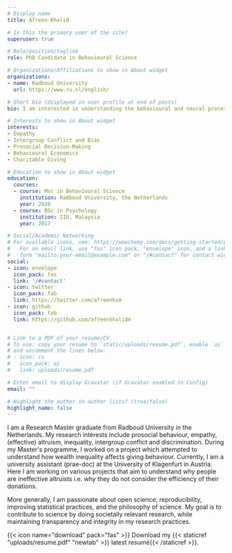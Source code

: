```yaml
---
# Display name
title: Afreen Khalid

# Is this the primary user of the site?
superuser: true

# Role/position/tagline
role: PhD Candidate in Behavioural Science

# Organizations/Affiliations to show in About widget
organizations:
- name: Radboud University
  url: https://www.ru.nl/english/

# Short bio (displayed in user profile at end of posts)
bio: I am interested in understanding the behavioural and neural processing underlying empathy, intergroup conflict, bias and prosocial behaviour

# Interests to show in About widget
interests:
- Empathy
- Intergroup Conflict and Bias
- Prosocial Decision-Making
- Behavioural Economics
- Charitable Giving

# Education to show in About widget
education:
  courses:
  - course: Msc in Behavioural Science
    institution: Radboud University, the Netherlands
    year: 2020
  - course: BSc in Psychology
    institution: IIU, Malaysia
    year: 2017

# Social/Academic Networking
# For available icons, see: https://wowchemy.com/docs/getting-started/page-builder/#icons
#   For an email link, use "fas" icon pack, "envelope" icon, and a link in the
#   form "mailto:your-email@example.com" or "/#contact" for contact widget.
social:
- icon: envelope
  icon_pack: fas
  link: '/#contact'
- icon: twitter
  icon_pack: fab
  link: https://twitter.com/afreenksm
- icon: github
  icon_pack: fab
  link: https://github.com/afreenkhalidm


# Link to a PDF of your resume/CV.
# To use: copy your resume to `static/uploads/resume.pdf`, enable `ai` icons in `params.toml`, 
# and uncomment the lines below.
# - icon: cv
#   icon_pack: ai
#   link: uploads/resume.pdf

# Enter email to display Gravatar (if Gravatar enabled in Config)
email: ""

# Highlight the author in author lists? (true/false)
highlight_name: false
---
```


I am a Research Master graduate from Radboud University in the Netherlands. My research interests include prosocial behaviour, empathy, (effective) altruism, inequality, intergroup conflict and discrimination. During my Master's programme, I worked on a project which attempted to understand how wealth inequality affects giving behaviour. Currently, I am a university assistant (prae-doc) at the University of Klagenfurt in Austria. Here I am working on various projects that aim to understand why people are ineffective altruists i.e. why they do not consider the efficiency of their donations. 

More generally, I am passionate about open science, reproducibility, improving statistical practices, and the philosophy of science. My goal is to contribute to science by doing societally relevant research, while maintaining transparency and integrity in my research practices. 

{{< icon name="download" pack="fas" >}} Download my {{< staticref "uploads/resume.pdf" "newtab" >}} latest resumé{{< /staticref >}}.
